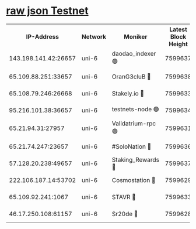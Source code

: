 [raw json Testnet](https://rpc-check.junot.stavr.tech/junot/rpc-junot-result.json)
=


<table><tr><th>IP-Address</th><th>Network</th><th>Moniker</th><th>Latest Block Height</th><th>Earliest Block Height</th><th>Catching Up</th><th>Tx Index</th><th>Voting Power</th><th>Scan Time</th></tr><tr><td>143.198.141.42:26657</td><td>uni-6</td><td>daodao_indexer 🟢</td><td>7599637</td><td>1</td><td>False</td><td>off</td><td>0</td><td>2024-02-02T01:55:07.520022268UTC</td></tr><tr><td>65.109.88.251:33657</td><td>uni-6</td><td>OranG3cluB 🔴</td><td>7599638</td><td>1138541</td><td>False</td><td>on</td><td>11</td><td>2024-02-02T01:55:12.204409612UTC</td></tr><tr><td>65.108.79.246:26668</td><td>uni-6</td><td>Stakely.io 🔴</td><td>7599633</td><td>1570872</td><td>False</td><td>on</td><td>1736167</td><td>2024-02-02T01:54:57.582939742UTC</td></tr><tr><td>95.216.101.38:36657</td><td>uni-6</td><td>testnets-node 🟢</td><td>7599634</td><td>1615130</td><td>False</td><td>on</td><td>0</td><td>2024-02-02T01:55:00.084454096UTC</td></tr><tr><td>65.21.94.31:27957</td><td>uni-6</td><td>Validatrium-rpc 🟢</td><td>7599631</td><td>2943363</td><td>False</td><td>on</td><td>0</td><td>2024-02-02T01:54:52.764990456UTC</td></tr><tr><td>65.21.74.247:23657</td><td>uni-6</td><td>#SoloNation 🔴</td><td>7599636</td><td>5208001</td><td>False</td><td>on</td><td>112</td><td>2024-02-02T01:55:06.620682064UTC</td></tr><tr><td>57.128.20.238:49657</td><td>uni-6</td><td>Staking_Rewards 🔴</td><td>7599637</td><td>6514618</td><td>False</td><td>on</td><td>1008</td><td>2024-02-02T01:55:07.804235720UTC</td></tr><tr><td>222.106.187.14:53702</td><td>uni-6</td><td>Cosmostation 🔴</td><td>7599629</td><td>7473037</td><td>False</td><td>on</td><td>109003</td><td>2024-02-02T01:54:50.305658137UTC</td></tr><tr><td>65.109.92.241:1067</td><td>uni-6</td><td>STAVR 🔴</td><td>7599633</td><td>7502372</td><td>False</td><td>on</td><td>6054</td><td>2024-02-02T01:54:57.260370549UTC</td></tr><tr><td>46.17.250.108:61157</td><td>uni-6</td><td>Sr20de 🔴</td><td>7599628</td><td>7533733</td><td>False</td><td>on</td><td>37</td><td>2024-02-02T01:54:45.874213059UTC</td></tr></table>
